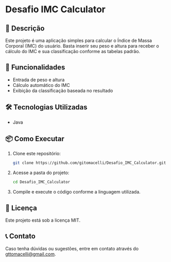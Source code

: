 # Desafio IMC Calculator  

## 📌 Descrição  
Este projeto é uma aplicação simples para calcular o Índice de Massa Corporal (IMC) do usuário. Basta inserir seu peso e altura para receber o cálculo do IMC e sua classificação conforme as tabelas padrão.  

## 🚀 Funcionalidades  
- Entrada de peso e altura  
- Cálculo automático do IMC  
- Exibição da classificação baseada no resultado  

## 🛠️ Tecnologias Utilizadas  
- Java 

## 📦 Como Executar  
1. Clone este repositório:  
   ```bash
   git clone https://github.com/gitomacelli/Desafio_IMC_Calculator.git
   ```
2. Acesse a pasta do projeto:  
   ```bash
   cd Desafio_IMC_Calculator
   ```
3. Compile e execute o código conforme a linguagem utilizada.  

## 📜 Licença  
Este projeto está sob a licença MIT.  

## 📞 Contato  
Caso tenha dúvidas ou sugestões, entre em contato através do gttomacelli@gmail.com.  
